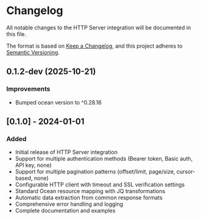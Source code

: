 # Changelog

All notable changes to the HTTP Server integration will be documented in this file.

The format is based on [Keep a Changelog](https://keepachangelog.com/en/1.0.0/),
and this project adheres to [Semantic Versioning](https://semver.org/spec/v2.0.0.html).

## 0.1.2-dev (2025-10-21)


### Improvements

- Bumped ocean version to ^0.28.16

## [0.1.0] - 2024-01-01

### Added
- Initial release of HTTP Server integration
- Support for multiple authentication methods (Bearer token, Basic auth, API key, none)
- Support for multiple pagination patterns (offset/limit, page/size, cursor-based, none)
- Configurable HTTP client with timeout and SSL verification settings
- Standard Ocean resource mapping with JQ transformations
- Automatic data extraction from common response formats
- Comprehensive error handling and logging
- Complete documentation and examples
